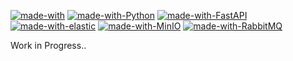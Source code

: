 [![made-with](https://img.shields.io/badge/Built%20with-grey)]()
[![made-with-Python](https://img.shields.io/badge/Python-blue)](https://www.python.org/)
[![made-with-FastAPI](https://img.shields.io/badge/FastAPI-blue)](https://fastapi.tiangolo.com/)
[![made-with-elastic](https://img.shields.io/badge/elastic-blue)](https://www.elastic.co/)
[![made-with-MinIO](https://img.shields.io/badge/MinIO-blue)](https://min.io/)
[![made-with-RabbitMQ](https://img.shields.io/badge/RabbitMQ-blue)](https://www.rabbitmq.com/)

Work in Progress..